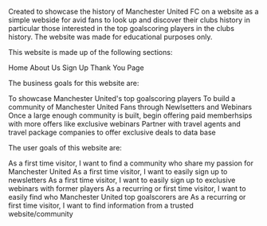 Created to showcase the history of Manchester United FC on a website as a simple webside for avid fans to look up and discover their clubs history in particular those interested in the top goalscoring players in the clubs history. The website was made for educational purposes only.

This website is made up of the following sections:

Home
About Us
Sign Up
Thank You Page

The business goals for this website are:

To showcase Manchester United's top goalscoring players
To build a community of Manchester United Fans through Newlsetters and Webinars
Once a large enough community is built, begin offering paid memberhsips with more offers like exclusive webinars
Partner with travel agents and travel package companies to offer exclusive deals to data base

The user goals of this website are:

As a first time visitor, I want to find a community who share my passion for Manchester United
As a first time visitor, I want to easily sign up to newsletters
As a first time visitor, I want to easily sign up to exclusive webinars with former players
As a recurring or first time visitor, I want to easily find who Manchester United top goalscorers are
As a recurring or first time visitor, I want to find information from a trusted website/community 

